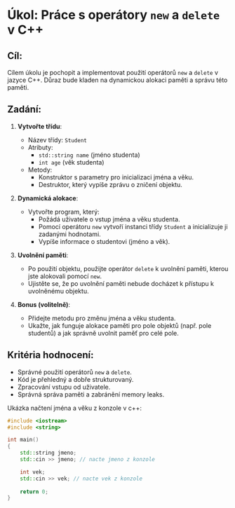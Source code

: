 # Úkol: Práce s operátory `new` a `delete` v C++

## Cíl:
Cílem úkolu je pochopit a implementovat použití operátorů `new` a `delete` v jazyce C++. Důraz bude kladen na dynamickou alokaci paměti a správu této paměti.

## Zadání:
1. **Vytvořte třídu**:
   - Název třídy: `Student`
   - Atributy: 
     - `std::string name` (jméno studenta)
     - `int age` (věk studenta)
   - Metody:
     - Konstruktor s parametry pro inicializaci jména a věku.
     - Destruktor, který vypíše zprávu o zničení objektu.

2. **Dynamická alokace**:
   - Vytvořte program, který:
     - Požádá uživatele o vstup jména a věku studenta.
     - Pomocí operátoru `new` vytvoří instanci třídy `Student` a inicializuje ji zadanými hodnotami.
     - Vypíše informace o studentovi (jméno a věk).
   
3. **Uvolnění paměti**:
   - Po použití objektu, použijte operátor `delete` k uvolnění paměti, kterou jste alokovali pomocí `new`.
   - Ujistěte se, že po uvolnění paměti nebude docházet k přístupu k uvolněnému objektu.

4. **Bonus (volitelně)**:
   - Přidejte metodu pro změnu jména a věku studenta.
   - Ukažte, jak funguje alokace paměti pro pole objektů (např. pole studentů) a jak správně uvolnit paměť pro celé pole.


## Kritéria hodnocení:
- Správné použití operátorů `new` a `delete`.
- Kód je přehledný a dobře strukturovaný.
- Zpracování vstupu od uživatele.
- Správná správa paměti a zabránění memory leaks.

Ukázka načtení jména a věku z konzole v c++:

```cpp
#include <iostream>
#include <string>

int main()
{
    std::string jmeno;
    std::cin >> jmeno; // nacte jmeno z konzole

    int vek;
    std::cin >> vek; // nacte vek z konzole
    
    return 0;
}
```
